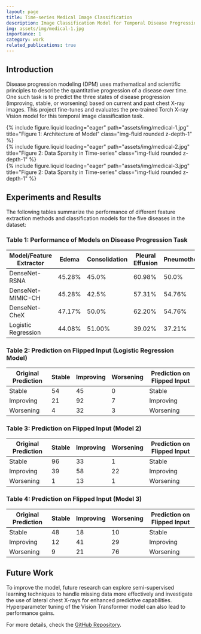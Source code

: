 ```yaml
---
layout: page
title: Time-series Medical Image Classification
description: Image Classification Model for Temporal Disease Progression of Chest X-ray dataset
img: assets/img/medical-1.jpg
importance: 1
category: work
related_publications: true
---
```


## Introduction

Disease progression modeling (DPM) uses mathematical and scientific principles to describe the quantitative progression of a disease over time. One such task is to predict the three states of disease progression (improving, stable, or worsening) based on current and past chest X-ray images. This project fine-tunes and evaluates the pre-trained Torch X-ray Vision model for this temporal image classification task.

<div class="row">
    <div class="col-sm mt-3 mt-md-0">
        {% include figure.liquid loading="eager" path="assets/img/medical-1.jpg" title="Figure 1: Architecture of Model" class="img-fluid rounded z-depth-1" %}
    </div>
    <div class="col-sm mt-3 mt-md-0">
        {% include figure.liquid loading="eager" path="assets/img/medical-2.jpg" title="Figure 2: Data Sparsity in Time-series" class="img-fluid rounded z-depth-1" %}
    </div>
    <div class="col-sm mt-3 mt-md-0">
        {% include figure.liquid loading="eager" path="assets/img/medical-3.jpg" title="Figure 2: Data Sparsity in Time-series" class="img-fluid rounded z-depth-1" %}
    </div>
</div>

## Experiments and Results

The following tables summarize the performance of different feature extraction methods and classification models for the five diseases in the dataset:

### Table 1: Performance of Models on Disease Progression Task

| **Model/Feature Extractor** | **Edema** | **Consolidation** | **Pleural Effusion** | **Pneumothorax** | **Pneumonia** | **Average Accuracy** |
| --------------------------- | --------- | ----------------- | -------------------- | ---------------- | ------------- | -------------------- |
| DenseNet-RSNA               | 45.28%    | 45.0%             | 60.98%               | 50.0%            | 61.70%        | 53.70%               |
| DenseNet-MIMIC-CH           | 45.28%    | 42.5%             | 57.31%               | 54.76%           | 63.83%        | 53.40%               |
| DenseNet-CheX               | 47.17%    | 50.0%             | 62.20%               | 54.76%           | 63.83%        | 56.40%               |
| Logistic Regression         | 44.08%    | 51.00%            | 39.02%               | 37.21%           | 56.13%        | 45.49%               |

### Table 2: Prediction on Flipped Input (Logistic Regression Model)

| **Original Prediction** | **Stable** | **Improving** | **Worsening** | **Prediction on Flipped Input** |
| ----------------------- | ---------- | ------------- | ------------- | ------------------------------- |
| Stable                  | 54         | 45            | 0             | Stable                          |
| Improving               | 21         | 92            | 7             | Improving                       |
| Worsening               | 4          | 32            | 3             | Worsening                       |

### Table 3: Prediction on Flipped Input (Model 2)

| **Original Prediction** | **Stable** | **Improving** | **Worsening** | **Prediction on Flipped Input** |
| ----------------------- | ---------- | ------------- | ------------- | ------------------------------- |
| Stable                  | 96         | 33            | 1             | Stable                          |
| Improving               | 39         | 58            | 22            | Improving                       |
| Worsening               | 1          | 13            | 1             | Worsening                       |

### Table 4: Prediction on Flipped Input (Model 3)

| **Original Prediction** | **Stable** | **Improving** | **Worsening** | **Prediction on Flipped Input** |
| ----------------------- | ---------- | ------------- | ------------- | ------------------------------- |
| Stable                  | 48         | 18            | 10            | Stable                          |
| Improving               | 12         | 41            | 29            | Improving                       |
| Worsening               | 9          | 21            | 76            | Worsening                       |

## Future Work

To improve the model, future research can explore semi-supervised learning techniques to handle missing data more effectively and investigate the use of lateral chest X-rays for enhanced predictive capabilities. Hyperparameter tuning of the Vision Transformer model can also lead to performance gains.

For more details, check the [GitHub Repository](https://github.com/vaibhavg152/TimeSeriesMedicalImageClassification).
